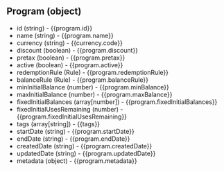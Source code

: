 ## Program (object)
+ id (string) - {{program.id}}
+ name (string) - {{program.name}}
+ currency (string) - {{currency.code}}
+ discount (boolean) - {{program.discount}}
+ pretax (boolean) - {{program.pretax}}
+ active (boolean) - {{program.active}}
+ redemptionRule (Rule) - {{program.redemptionRule}}
+ balanceRule (Rule) - {{program.balanceRule}}
+ minInitialBalance (number) - {{program.minBalance}}
+ maxInitialBalance (number) - {{program.maxBalance}}
+ fixedInitialBalances (array[number]) - {{program.fixedInitialBalances}}
+ fixedInitialUsesRemaining (number) - {{program.fixedInitialUsesRemaining}}
+ tags (array[string]) - {{tags}}
+ startDate (string) - {{program.startDate}}
+ endDate (string) - {{program.endDate}}
+ createdDate (string) - {{program.createdDate}}
+ updatedDate (string) - {{program.updatedDate}}
+ metadata (object) - {{program.metadata}}
